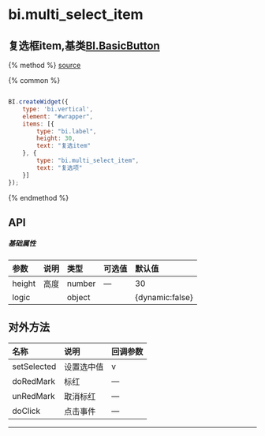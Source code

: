# bi.multi_select_item

## 复选框item,基类[BI.BasicButton](/core/basic_button.md)

{% method %}
[source](https://jsfiddle.net/fineui/0z1fud88/)

{% common %}
```javascript

BI.createWidget({
    type: 'bi.vertical',
    element: "#wrapper",
    items: [{
        type: "bi.label",
        height: 30,
        text: "复选item"
    }, {
        type: "bi.multi_select_item",
        text: "复选项"
    }]
});

```

{% endmethod %}

## API
##### 基础属性
| 参数    | 说明           | 类型  | 可选值 | 默认值
| :------ |:-------------  | :-----| :----|:----
| height | 高度 | number | — | 30
| logic | | object | | {dynamic:false} |


 


## 对外方法
| 名称     | 说明                           |  回调参数     
| :------ |:-------------                  | :-----   
| setSelected| 设置选中值| v |
| doRedMark | 标红 |—|
| unRedMark | 取消标红 | — |
| doClick | 点击事件| —





---


